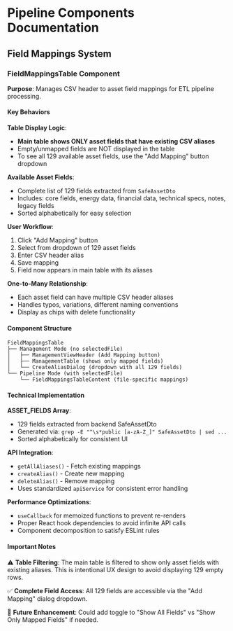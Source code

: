 # Pipeline Components Documentation

## Field Mappings System

### FieldMappingsTable Component

**Purpose**: Manages CSV header to asset field mappings for ETL pipeline processing.

#### Key Behaviors

**Table Display Logic**:
- **Main table shows ONLY asset fields that have existing CSV aliases** 
- Empty/unmapped fields are NOT displayed in the table
- To see all 129 available asset fields, use the "Add Mapping" button dropdown

**Available Asset Fields**: 
- Complete list of 129 fields extracted from `SafeAssetDto` 
- Includes: core fields, energy data, financial data, technical specs, notes, legacy fields
- Sorted alphabetically for easy selection

**User Workflow**:
1. Click "Add Mapping" button
2. Select from dropdown of 129 asset fields  
3. Enter CSV header alias
4. Save mapping
5. Field now appears in main table with its aliases

**One-to-Many Relationship**:
- Each asset field can have multiple CSV header aliases
- Handles typos, variations, different naming conventions
- Display as chips with delete functionality

#### Component Structure

```
FieldMappingsTable
├── Management Mode (no selectedFile)
│   ├── ManagementViewHeader (Add Mapping button)
│   ├── ManagementTable (shows only mapped fields)
│   └── CreateAliasDialog (dropdown with all 129 fields)
└── Pipeline Mode (with selectedFile) 
    └── FieldMappingsTableContent (file-specific mappings)
```

#### Technical Implementation

**ASSET_FIELDS Array**:
- 129 fields extracted from backend SafeAssetDto
- Generated via: `grep -E "^\s*public [a-zA-Z_]" SafeAssetDto | sed ...`
- Sorted alphabetically for consistent UI

**API Integration**:
- `getAllAliases()` - Fetch existing mappings
- `createAlias()` - Create new mapping  
- `deleteAlias()` - Remove mapping
- Uses standardized `apiService` for consistent error handling

**Performance Optimizations**:
- `useCallback` for memoized functions to prevent re-renders
- Proper React hook dependencies to avoid infinite API calls
- Component decomposition to satisfy ESLint rules

#### Important Notes

⚠️ **Table Filtering**: The main table is filtered to show only asset fields with existing aliases. This is intentional UX design to avoid displaying 129 empty rows.

✅ **Complete Field Access**: All 129 fields are accessible via the "Add Mapping" dialog dropdown.

🔧 **Future Enhancement**: Could add toggle to "Show All Fields" vs "Show Only Mapped Fields" if needed.